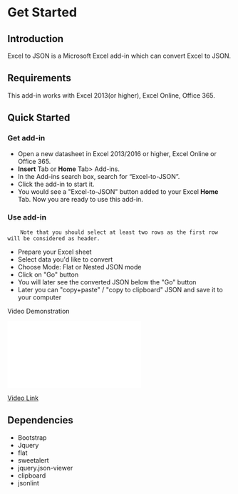 # Get Started
 <a name="Introduction"></a> 
## Introduction

Excel to JSON is a Microsoft Excel add-in which can convert Excel to JSON.
 <a name="Requirements"></a> 
## Requirements
This add-in works with Excel 2013(or higher), Excel Online, Office 365.
 <a name="Quickstarted"></a> 
## Quick Started
 <a name="Getadd-in"></a> 
### Get add-in
* Open a new datasheet in Excel 2013/2016 or higher, Excel Online or Office 365.	
* **Insert** Tab or **Home** Tab> Add-ins.
* In the Add-ins search box, search for “Excel-to-JSON”. 
* Click the add-in to start it.
* You would see a "Excel-to-JSON" button added to your Excel **Home** Tab. Now you are ready to use this add-in.
 <a name="Useadd-in"></a> 
### Use add-in

		Note that you should select at least two rows as the first row will be considered as header.

* Prepare your Excel sheet
* Select data you'd like to convert
* Choose Mode: Flat or Nested JSON mode
* Click on "Go" button
* You will later see the converted JSON below the "Go" button
* Later you can "copy+paste" / "copy to clipboard" JSON and save it to your computer

Video Demonstration 

<iframe src="//player.bilibili.com/player.html?aid=558694077&bvid=BV14e4y1z7qd&cid=852578185&page=1" scrolling="no" border="0" frameborder="no" framespacing="0" allowfullscreen="true"> </iframe>

[Video Link](https://www.bilibili.com/video/BV14e4y1z7qd/)

## Dependencies
* Bootstrap
* Jquery
* flat
* sweetalert
* jquery.json-viewer
* clipboard
* jsonlint
